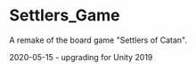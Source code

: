 # Settlers_Game
A remake of the board game "Settlers of Catan".

2020-05-15 - upgrading for Unity 2019
